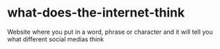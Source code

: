 # what-does-the-internet-think
Website where you put in a word, phrase or character and it will tell you what different social medias think
